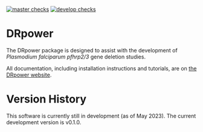 
[![master checks](https://github.com/mrc-ide/DRpower/workflows/checks_master/badge.svg)](https://github.com/mrc-ide/DRpower/actions)
[![develop checks](https://github.com/mrc-ide/DRpower/workflows/checks_develop/badge.svg)](https://github.com/mrc-ide/DRpower/actions)


# DRpower

The DRpower package is designed to assist with the development of *Plasmodium
falciparum* *pfhrp2/3* gene deletion studies.

All documentation, including installation instructions and tutorials, are on
[the DRpower website](https://mrc-ide.github.io/DRpower/).


# Version History

This software is currently still in development (as of May 2023). The current development version is v0.1.0.

